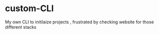 # custom-CLI
My own CLI to initilaize projects , frustrated by checking website for those different stacks
